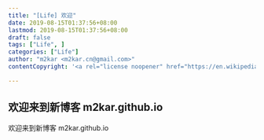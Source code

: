 ```yaml
---
title: "[Life] 欢迎"
date: 2019-08-15T01:37:56+08:00
lastmod: 2019-08-15T01:37:56+08:00
draft: false
tags: ["Life", ]
categories: ["Life"]
author: "m2kar <m2kar.cn@gmail.com>"
contentCopyright: '<a rel="license noopener" href="https://en.wikipedia.org/wiki/Wikipedia:Text_of_Creative_Commons_Attribution-ShareAlike_3.0_Unported_License" target="_blank">Creative Commons Attribution-ShareAlike License</a>'

---
```


## 欢迎来到新博客 m2kar.github.io

欢迎来到新博客 m2kar.github.io
